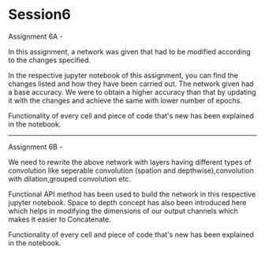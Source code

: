 # Session6
Assignment 6A - 

In this assignment, a network was given that had to be modified according to the changes specified. 

In the respective jupyter notebook of this assignment, you can find the changes listed and how they have been carried out. 
The network given had a base accuracy. We were to obtain a higher accuracy than that by updating it with the changes and achieve the same with lower number of epochs. 

Functionality of every cell and piece of code that's new has been explained in the notebook. 


---

Assignment 6B - 

We need to rewrite the above network with layers having different types of convolution like seperable convolution (spation and depthwise),convolution with dilation,grouped convolution etc.

Functional API method has been used to build the network in this respective jupyter notebook. 
Space to depth concept has also been introduced here which helps in modifying the dimensions of our output channels which makes it easier to Concatenate. 

Functionality of every cell and piece of code that's new has been explained in the notebook. 
